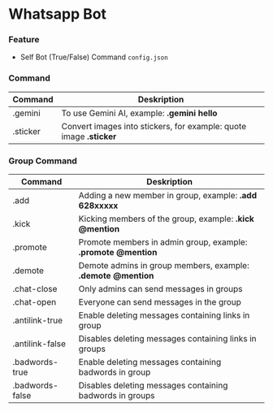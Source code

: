 # Whatsapp Bot

### Feature
- Self Bot (True/False) Command `config.json`

### Command

| Command       |  Deskription      |
|---------------|-------------------|
|.gemini        |To use Gemini AI, example: **.gemini hello**|
|.sticker       |Convert images into stickers, for example: quote image **.sticker**|

### Group Command

| Command           |  Deskription      |
|-------------------|-------------------|
|.add               |Adding a new member in group, example: **.add 628xxxxx**|
|.kick              |Kicking members of the group, example: **.kick @mention**|
|.promote           |Promote members in admin group, example: **.promote @mention**|
|.demote            |Demote admins in group members, example: **.demote @mention**|
|.chat-close        |Only admins can send messages in groups|
|.chat-open         |Everyone can send messages in the group|
|.antilink-true     |Enable deleting messages containing links in group|
|.antilink-false    |Disables deleting messages containing links in groups|
|.badwords-true     |Enable deleting messages containing badwords in group|
|.badwords-false    |Disables deleting messages containing badwords in groups|
